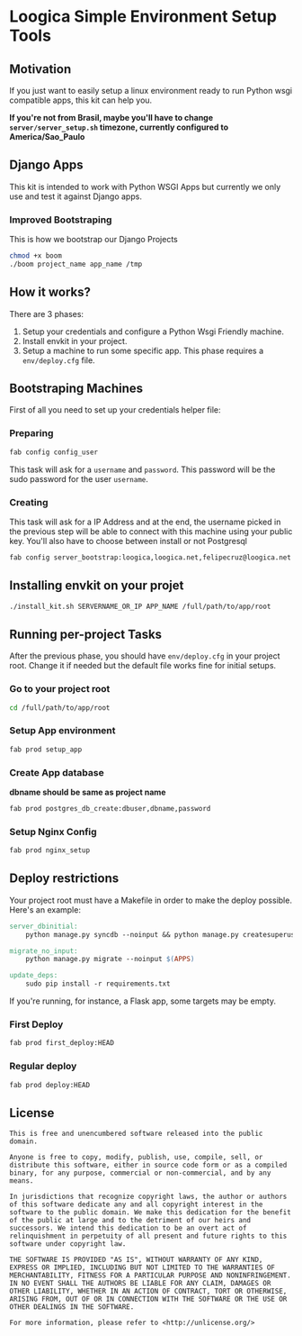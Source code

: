 # Loogica Simple Environment Setup Tools

## Motivation

If you just want to easily setup a linux environment ready to run
Python wsgi compatible apps, this kit can help you.

**If you're not from Brasil, maybe you'll have to change `server/server_setup.sh`
  timezone, currently configured to America/Sao_Paulo**

## Django Apps

This kit is intended to work with Python WSGI Apps but currently we only use and test it against
Django apps.

### Improved Bootstraping
This is how we bootstrap our Django Projects

```sh
chmod +x boom
./boom project_name app_name /tmp
```

## How it works?

There are 3 phases:

1. Setup your credentials and configure a Python Wsgi Friendly machine.
2. Install envkit in your project.
3. Setup a machine to run some specific app. This phase requires a `env/deploy.cfg` file.

## Bootstraping Machines

First of all you need to set up your credentials helper file:

### Preparing

```sh
fab config config_user
```

This task will ask for a `username` and `password`. This password will be the sudo password
for the user `username`.

### Creating 

This task will ask for a IP Address and at the end, the username picked in the previous
step will be able to connect with this machine using your public key. You'll also have
to choose between install or not Postgresql

```sh
fab config server_bootstrap:loogica,loogica.net,felipecruz@loogica.net
```

## Installing envkit on your projet

```sh
./install_kit.sh SERVERNAME_OR_IP APP_NAME /full/path/to/app/root
```

## Running per-project Tasks

After the previous phase, you should have `env/deploy.cfg` in your project root. Change
it if needed but the default file works fine for initial setups.

### Go to your project root

```sh
cd /full/path/to/app/root
```

### Setup App environment

```sh
fab prod setup_app
```

### Create App database

**dbname should be same as project name**

```sh
fab prod postgres_db_create:dbuser,dbname,password
```

### Setup Nginx Config

```sh
fab prod nginx_setup
```

## Deploy restrictions

Your project root must have a Makefile in order to make the deploy possible. Here's an example:

```Makefile
server_dbinitial:
	python manage.py syncdb --noinput && python manage.py createsuperuser --user admin --email admin@admin.com

migrate_no_input:
	python manage.py migrate --noinput $(APPS)

update_deps:
	sudo pip install -r requirements.txt
```

If you're running, for instance, a Flask app, some targets may be empty.

### First Deploy

```sh
fab prod first_deploy:HEAD
```

### Regular deploy

```sh
fab prod deploy:HEAD
```


## License

```
This is free and unencumbered software released into the public domain.

Anyone is free to copy, modify, publish, use, compile, sell, or
distribute this software, either in source code form or as a compiled
binary, for any purpose, commercial or non-commercial, and by any
means.

In jurisdictions that recognize copyright laws, the author or authors
of this software dedicate any and all copyright interest in the
software to the public domain. We make this dedication for the benefit
of the public at large and to the detriment of our heirs and
successors. We intend this dedication to be an overt act of
relinquishment in perpetuity of all present and future rights to this
software under copyright law.

THE SOFTWARE IS PROVIDED "AS IS", WITHOUT WARRANTY OF ANY KIND,
EXPRESS OR IMPLIED, INCLUDING BUT NOT LIMITED TO THE WARRANTIES OF
MERCHANTABILITY, FITNESS FOR A PARTICULAR PURPOSE AND NONINFRINGEMENT.
IN NO EVENT SHALL THE AUTHORS BE LIABLE FOR ANY CLAIM, DAMAGES OR
OTHER LIABILITY, WHETHER IN AN ACTION OF CONTRACT, TORT OR OTHERWISE,
ARISING FROM, OUT OF OR IN CONNECTION WITH THE SOFTWARE OR THE USE OR
OTHER DEALINGS IN THE SOFTWARE.

For more information, please refer to <http://unlicense.org/>
```
